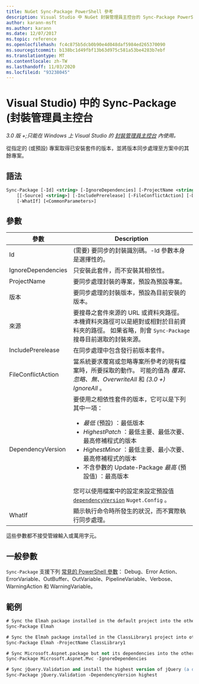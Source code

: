 ```yaml
---
title: NuGet Sync-Package PowerShell 參考
description: Visual Studio 中 NuGet 封裝管理員主控台的 Sync-Package PowerShell 命令參考。
author: karann-msft
ms.author: karann
ms.date: 12/07/2017
ms.topic: reference
ms.openlocfilehash: fc4c875b5dcb0b90e4d048daf5984ed265370090
ms.sourcegitcommit: b138bc1d49fbf13b63d975c581a53be4283b7ebf
ms.translationtype: MT
ms.contentlocale: zh-TW
ms.lasthandoff: 11/03/2020
ms.locfileid: "93238045"
---
```

# <a name="sync-package-package-manager-console-in-visual-studio"></a>Visual Studio) 中的 Sync-Package (封裝管理員主控台

*3.0 版 +;只能在 Windows 上 Visual Studio 的 [封裝管理員主控台](../../consume-packages/install-use-packages-powershell.md) 內使用。*

從指定的 (或預設) 專案取得已安裝套件的版本，並將版本同步處理至方案中的其餘專案。

## <a name="syntax"></a>語法

```ps
Sync-Package [-Id] <string> [-IgnoreDependencies] [-ProjectName <string>] [[-Version] <string>]
    [[-Source] <string>] [-IncludePrerelease] [-FileConflictAction] [-DependencyVersion]
    [-WhatIf] [<CommonParameters>]
```

## <a name="parameters"></a>參數

| 參數 | Description |
| --- | --- |
| Id |  (需要) 要同步的封裝識別碼。-Id 參數本身是選擇性的。 |
| IgnoreDependencies | 只安裝此套件，而不安裝其相依性。 |
| ProjectName | 要同步處理封裝的專案，預設為預設專案。 |
| 版本 | 要同步處理的封裝版本，預設為目前安裝的版本。 |
| 來源 | 要搜尋之套件來源的 URL 或資料夾路徑。 本機資料夾路徑可以是絕對或相對於目前資料夾的路徑。 如果省略，則會 `Sync-Package` 搜尋目前選取的封裝來源。 |
| IncludePrerelease | 在同步處理中包含發行前版本套件。 |
| FileConflictAction | 當系統要求覆寫或忽略專案所參考的現有檔案時，所要採取的動作。 可能的值為 *覆寫、忽略、無、OverwriteAll* 和 *(3.0 +)* *IgnoreAll* 。 |
| DependencyVersion | 要使用之相依性套件的版本，它可以是下列其中一項：<br/><ul><li>*最低* (預設) ：最低版本</li><li>*HighestPatch* ：最低主要、最低次要、最高修補程式的版本</li><li>*HighestMinor* ：最低主要、最小次要、最高修補程式的版本</li><li>不含參數的 Update-Package *最高* (預設值) ：最高版本</li></ul>您可以使用檔案中的設定來設定預設值 [`dependencyVersion`](../nuget-config-file.md#config-section) `Nuget.Config` 。 |
| WhatIf | 顯示執行命令時所發生的狀況，而不實際執行同步處理。 |

這些參數都不接受管線輸入或萬用字元。

## <a name="common-parameters"></a>一般參數

`Sync-Package` 支援下列 [常見的 PowerShell 參數](/powershell/module/microsoft.powershell.core/about/about_commonparameters)： Debug、Error Action、ErrorVariable、OutBuffer、OutVariable、PipelineVariable、Verbose、WarningAction 和 WarningVariable。

## <a name="examples"></a>範例

```ps
# Sync the Elmah package installed in the default project into the other projects in the solution
Sync-Package Elmah

# Sync the Elmah package installed in the ClassLibrary1 project into other projects in the solution
Sync-Package Elmah -ProjectName ClassLibrary1

# Sync Microsoft.Aspnet.package but not its dependencies into the other projects in the solution
Sync-Package Microsoft.Aspnet.Mvc -IgnoreDependencies

# Sync jQuery.Validation and install the highest version of jQuery (a dependency) from the package source    
Sync-Package jQuery.Validation -DependencyVersion highest
```